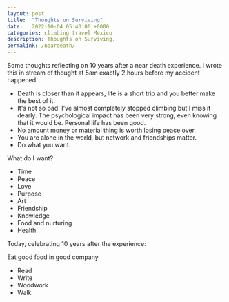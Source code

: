 ```yaml
---
layout: post
title:  "Thoughts on Surviving"
date:   2022-10-04 05:40:00 +0000
categories: climbing travel Mexico
description: Thoughts on Surviving.
permalink: /neardeath/
---
```


Some thoughts reflecting on 10 years after a near death experience. I wrote this in stream of thought at 5am exactly 2 hours before my accident happened.

- Death is closer than it appears, life is a short trip and you better make the best of it.
- It's not so bad. I've almost completely stopped climbing but I miss it dearly. The psychological impact has been very strong, even knowing that it would be. Personal life has been good.
- No amount money or material thing is worth losing peace over.
- You are alone in the world, but network and friendships matter.
- Do what you want.

What do I want?

- Time
- Peace
- Love
- Purpose
- Art
- Friendship
- Knowledge
- Food and nurturing
- Health

Today, celebrating 10 years after the experience:

Eat good food in good company
- Read
- Write
- Woodwork
- Walk
